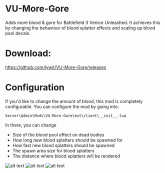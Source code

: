 # VU-More-Gore
Adds more blood & gore for Battlefield 3 Venice Unleashed.
It achieves this by changing the behaviour of blood splatter effects and scaling up blood pool decals.

# Download:
https://github.com/lywit/VU-More-Gore/releases

# Configuration
If you'd like to change the amount of blood, this mod is completely configurable.
You can configure the mod by going into:
```
Server\Admin\Mods\VU-More-Gore\ext\client\__init__.lua
```
In there, you can change 
* Size of the blood pool effect on dead bodies
* How long new blood splatters should be spawned for
* How fast new blood splatters should be spawned
* The spawn area size for blood splatters
* The distance where blood splatters will be rendered

![alt text](https://i.imgur.com/vbMPWvA.png)
![alt text](https://i.imgur.com/H6p4RxC.png)
![alt text](https://i.imgur.com/rNTLsF7.png)
